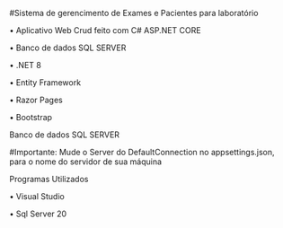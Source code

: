 #Sistema de gerencimento de Exames e Pacientes para laboratório

• Aplicativo Web Crud feito com C# ASP.NET CORE

• Banco de dados SQL SERVER

• .NET 8

• Entity Framework

• Razor Pages

• Bootstrap

Banco de dados SQL SERVER

#Importante: Mude o Server do DefaultConnection no appsettings.json, para o nome do servidor de sua máquina

Programas Utilizados

• Visual Studio

• Sql Server 20
